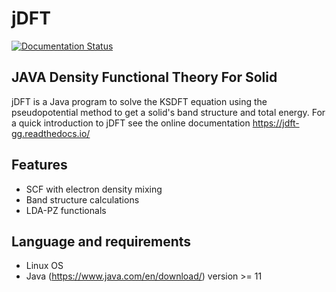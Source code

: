 # jDFT

<a href='https://jdft-gg.readthedocs.io/en/latest/?badge=latest'>
    <img src='https://readthedocs.org/projects/jdft-gg/badge/?version=latest' alt='Documentation Status' />
</a>

## JAVA Density Functional Theory For Solid 
jDFT is a Java program to solve the KSDFT equation using the pseudopotential method to get a solid's band structure and total energy. For a quick introduction to jDFT see the online documentation <https://jdft-gg.readthedocs.io/>
## Features
- SCF with electron density mixing
- Band structure calculations
- LDA-PZ functionals
## Language and requirements
- Linux OS
- Java (https://www.java.com/en/download/) version >= 11
